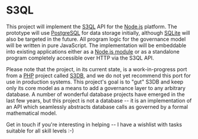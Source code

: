 S3QL
====

This project will implement the
[S3QL](http://www.biomedcentral.com/1471-2105/12/285/) API for the
[Node.js](http://nodejs.org/) platform. The prototype will use
[PostgreSQL](http://www.postgresql.org/) for data storage initially, although
[SQLite](http://www.sqlite.org/) will also be targeted in the future. All
program logic for the governance model will be written in pure JavaScript. The
implementation will be embeddable into existing applications either as a
[Node.js module](https://npmjs.org/package/s3ql) or as a standalone program
completely accessible over HTTP via the S3QL API.

Please note that the project, in its current state, is a work-in-progress port
from a [PHP](http://www.php.net/) project called [S3DB](http://s3db.org), and
we do not yet recommend this port for use in production systems. This project's
goal is to "gut" S3DB and keep only its core model as a means to add a
governance layer to any arbitrary database. A number of wonderful database
projects have emerged in the last few years, but this project is not a database
-- it is an implementation of an API which seamlessly abstracts database calls
as governed by a formal mathematical model.

Get in touch if you're interesting in helping -- I have a wishlist with tasks
suitable for all skill levels :-)

